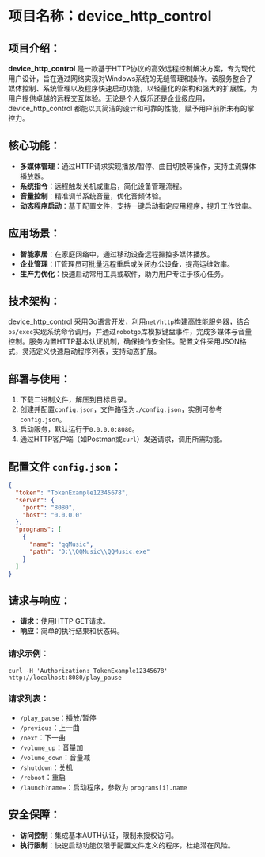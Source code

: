 # 项目名称：device_http_control

## 项目介绍：

**device_http_control** 是一款基于HTTP协议的高效远程控制解决方案，专为现代用户设计，旨在通过网络实现对Windows系统的无缝管理和操作。该服务整合了媒体控制、系统管理以及程序快速启动功能，以轻量化的架构和强大的扩展性，为用户提供卓越的远程交互体验。无论是个人娱乐还是企业级应用，device_http_control 都能以其简洁的设计和可靠的性能，赋予用户前所未有的掌控力。

## 核心功能：
- **多媒体管理**：通过HTTP请求实现播放/暂停、曲目切换等操作，支持主流媒体播放器。
- **系统指令**：远程触发关机或重启，简化设备管理流程。
- **音量控制**：精准调节系统音量，优化音频体验。
- **动态程序启动**：基于配置文件，支持一键启动指定应用程序，提升工作效率。

## 应用场景：
- **智能家居**：在家庭网络中，通过移动设备远程操控多媒体播放。
- **企业管理**：IT管理员可批量远程重启或关闭办公设备，提高运维效率。
- **生产力优化**：快速启动常用工具或软件，助力用户专注于核心任务。

## 技术架构：
device_http_control 采用Go语言开发，利用`net/http`构建高性能服务器，结合`os/exec`实现系统命令调用，并通过`robotgo`库模拟键盘事件，完成多媒体与音量控制。服务内置HTTP基本认证机制，确保操作安全性。配置文件采用JSON格式，灵活定义快速启动程序列表，支持动态扩展。

## 部署与使用：
1. 下载二进制文件，解压到目标目录。
2. 创建并配置`config.json`，文件路径为`./config.json`，实例可参考`config.json`。
3. 启动服务，默认运行于`0.0.0.0:8080`。
4. 通过HTTP客户端（如Postman或`curl`）发送请求，调用所需功能。

## 配置文件 `config.json`：
```json
{
  "token": "TokenExample12345678",
  "server": {
    "port": "8080",
    "host": "0.0.0.0"
  },
  "programs": [
    {
      "name": "qqMusic",
      "path": "D:\\QQMusic\\QQMusic.exe"
    }
  ]
}
```

## 请求与响应：
- **请求**：使用HTTP GET请求。
- **响应**：简单的执行结果和状态码。

### 请求示例：
```curl
curl -H 'Authorization: TokenExample12345678' http://localhost:8080/play_pause
```

### 请求列表：
- `/play_pause`：播放/暂停
- `/previous`：上一曲
- `/next`：下一曲
- `/volume_up`：音量加
- `/volume_down`：音量减
- `/shutdown`：关机
- `/reboot`：重启
- `/launch?name=`：启动程序，参数为 `programs[i].name`

## 安全保障：
- **访问控制**：集成基本AUTH认证，限制未授权访问。
- **执行限制**：快速启动功能仅限于配置文件定义的程序，杜绝潜在风险。
